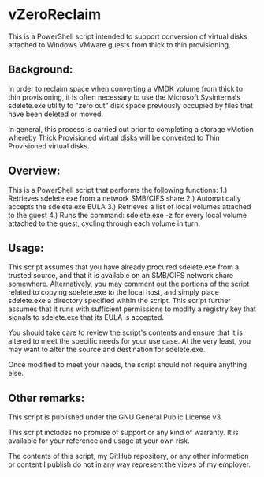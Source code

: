 # vZeroReclaim
This is a PowerShell script intended to support conversion of virtual disks attached to Windows VMware guests from thick to thin provisioning. 

Background:
----------------
In order to reclaim space when converting a VMDK volume from thick to thin provisioning, it is often necessary to use the Microsoft Sysinternals sdelete.exe utility to "zero out" disk space previously occupied by files that have been deleted or moved. 

In general, this process is carried out prior to completing a storage vMotion whereby Thick Provisioned virtual disks will be converted to Thin Provisioned virtual disks.

Overview:
----------------
This is a PowerShell script that performs the following functions:
1.) Retrieves sdelete.exe from a network SMB/CIFS share
2.) Automatically accepts the sdelete.exe EULA
3.) Retrieves a list of local volumes attached to the guest
4.) Runs the command: sdelete.exe -z <volume> for every local volume attached to the guest, cycling through each volume in turn.

Usage:
----------------
This script assumes that you have already procured sdelete.exe from a trusted source, and that it is available on an SMB/CIFS network share somewhere. Alternatively, you may comment out the portions of the script related to copying sdelete.exe to the local host, and simply place sdelete.exe a directory specified within the script. This script further assumes that it runs with sufficient permissions to modify a registry key that signals to sdelete.exe that its EULA is accepted. 

You should take care to review the script's contents and ensure that it is altered to meet the specific needs for your use case. At the very least, you may want to alter the source and destination for sdelete.exe. 

Once modified to meet your needs, the script should not require anything else. 

Other remarks:
-----------------
This script is published under the GNU General Public License v3. 

This script includes no promise of support or any kind of warranty. It is available for your reference and usage at your own risk. 

The contents of this script, my GitHub repository, or any other information or content I publish do not in any way represent the views of my employer.
